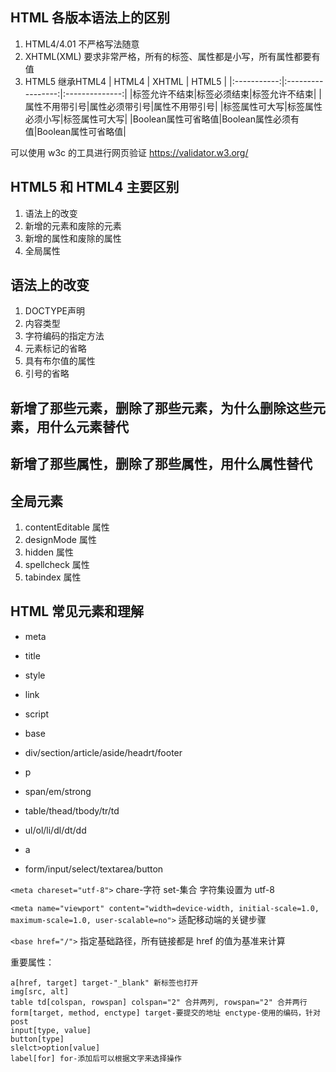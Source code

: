 ## HTML 各版本语法上的区别

1. HTML4/4.01 不严格写法随意
2. XHTML(XML) 要求非常严格，所有的标签、属性都是小写，所有属性都要有值
3. HTML5 继承HTML4
|    HTML4    |       XHTML       |      HTML5     |
|:-----------:|:-----------------:|:--------------:|
|标签允许不结束|标签必须结束|标签允许不结束|
|属性不用带引号|属性必须带引号|属性不用带引号|
|标签属性可大写|标签属性必须小写|标签属性可大写|
|Boolean属性可省略值|Boolean属性必须有值|Boolean属性可省略值|

可以使用 w3c 的工具进行网页验证
https://validator.w3.org/

## HTML5 和 HTML4 主要区别

1. 语法上的改变
2. 新增的元素和废除的元素
3. 新增的属性和废除的属性
4. 全局属性

## 语法上的改变

1. DOCTYPE声明
2. 内容类型
3. 字符编码的指定方法
4. 元素标记的省略
5. 具有布尔值的属性
6. 引号的省略

## 新增了那些元素，删除了那些元素，为什么删除这些元素，用什么元素替代

## 新增了那些属性，删除了那些属性，用什么属性替代

## 全局元素
1. contentEditable 属性
2. designMode 属性
3. hidden 属性
4. spellcheck 属性 
5. tabindex 属性

## HTML 常见元素和理解

- meta
- title
- style
- link
- script
- base

- div/section/article/aside/headrt/footer
- p
- span/em/strong
- table/thead/tbody/tr/td
- ul/ol/li/dl/dt/dd
- a
- form/input/select/textarea/button

`<meta chareset="utf-8">` chare-字符 set-集合 字符集设置为 utf-8

`<meta name="viewport" content="width=device-width, initial-scale=1.0, maximum-scale=1.0, user-scalable=no">`
适配移动端的关键步骤

`<base href="/">` 指定基础路径，所有链接都是 href 的值为基准来计算

重要属性：
```
a[href, target] target-"_blank" 新标签也打开
img[src, alt]
table td[colspan, rowspan] colspan="2" 合并两列, rowspan="2" 合并两行
form[target, method, enctype] target-要提交的地址 enctype-使用的编码，针对post
input[type, value]
button[type]
slelct>option[value]
label[for] for-添加后可以根据文字来选择操作
```
